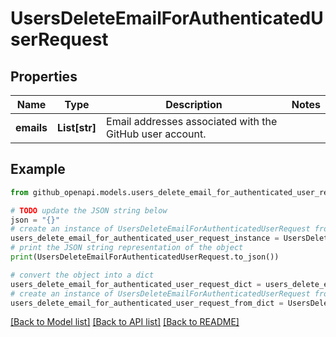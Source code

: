 # UsersDeleteEmailForAuthenticatedUserRequest


## Properties

Name | Type | Description | Notes
------------ | ------------- | ------------- | -------------
**emails** | **List[str]** | Email addresses associated with the GitHub user account. | 

## Example

```python
from github_openapi.models.users_delete_email_for_authenticated_user_request import UsersDeleteEmailForAuthenticatedUserRequest

# TODO update the JSON string below
json = "{}"
# create an instance of UsersDeleteEmailForAuthenticatedUserRequest from a JSON string
users_delete_email_for_authenticated_user_request_instance = UsersDeleteEmailForAuthenticatedUserRequest.from_json(json)
# print the JSON string representation of the object
print(UsersDeleteEmailForAuthenticatedUserRequest.to_json())

# convert the object into a dict
users_delete_email_for_authenticated_user_request_dict = users_delete_email_for_authenticated_user_request_instance.to_dict()
# create an instance of UsersDeleteEmailForAuthenticatedUserRequest from a dict
users_delete_email_for_authenticated_user_request_from_dict = UsersDeleteEmailForAuthenticatedUserRequest.from_dict(users_delete_email_for_authenticated_user_request_dict)
```
[[Back to Model list]](../README.md#documentation-for-models) [[Back to API list]](../README.md#documentation-for-api-endpoints) [[Back to README]](../README.md)


